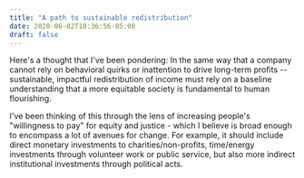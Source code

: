 ```yaml
---
title: "A path to sustainable redistribution"
date: 2020-06-02T10:36:56-05:00
draft: false
---
```


Here's a thought that I've been pondering: In the same way that a company cannot rely on behavioral quirks or inattention to drive long-term profits -- sustainable, impactful redistribution of income must rely on a baseline understanding that a more equitable society is fundamental to human flourishing. 

I've been thinking of this through the lens of increasing people's "willingness to pay" for equity and justice - which I believe is broad enough to encompass a lot of avenues for change. For example, it should include direct monetary investments to charities/non-profits, time/energy investments through volunteer work or public service, but also more indirect institutional investments through political acts. 